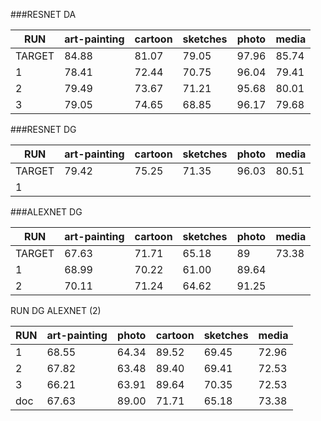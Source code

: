 ###RESNET DA
                    
 RUN |art-painting | cartoon | sketches | photo | media
------| -------------|-----------|---------  |------   |--------|
TARGET|84.88        |81.07      |79.05       |97.96    |85.74
1     |78.41           |  72.44      | 70.75     |96.04   |   79.41
2     |79.49           |  73.67      | 71.21     |95.68   |   80.01
3     |79.05           |  74.65      | 68.85     |96.17   |   79.68

###RESNET DG 
                    
 RUN |art-painting | cartoon | sketches | photo | media
------| -------------|-----------|---------  |------   |--------|
TARGET|79.42     |75.25     |71.35       |96.03    |80.51
1     |          |      |     |   |


###ALEXNET DG 
                    
 RUN |art-painting | cartoon | sketches | photo | media
------| -----------|---------|--------- |------ |--------|
TARGET|67.63     |71.71     |65.18      |89      |73.38
1     |68.99     |  70.22   | 61.00     |89.64  |
2     |70.11     |   71.24  |  64.62    |91.25  |



RUN DG ALEXNET (2)

                    
 RUN |art-painting | photo | cartoon | sketches | media
------| -------------|------   |-----------|---------  |--------|
1     | 68.55          | 64.34  | 89.52       | 69.45     | 72.96
2     | 67.82          | 63.48  | 89.40       | 69.41     | 72.53
3     | 66.21          | 63.91  | 89.64       | 70.35     | 72.53
doc   | 67.63          | 89.00  | 71.71       | 65.18     | 73.38


